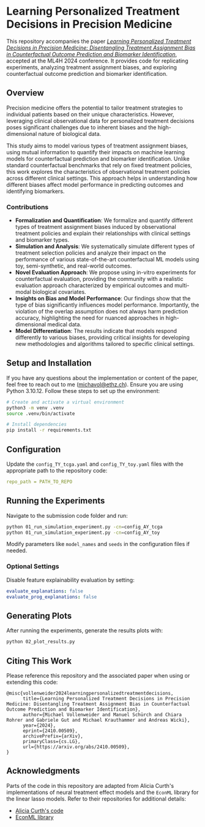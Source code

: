 
# Learning Personalized Treatment Decisions in Precision Medicine

This repository accompanies the paper [*Learning Personalized Treatment Decisions in Precision Medicine: Disentangling Treatment Assignment Bias in Counterfactual Outcome Prediction and Biomarker Identification*](https://arxiv.org/abs/2410.00509), accepted at the ML4H 2024 conference. It provides code for replicating experiments, analyzing treatment assignment biases, and exploring counterfactual outcome prediction and biomarker identification. 

## Overview

Precision medicine offers the potential to tailor treatment strategies to individual patients based on their unique characteristics. However, leveraging clinical observational data for personalized treatment decisions poses significant challenges due to inherent biases and the high-dimensional nature of biological data.

This study aims to model various types of treatment assignment biases, using mutual information to quantify their impacts on machine learning models for counterfactual prediction and biomarker identification. Unlike standard counterfactual benchmarks that rely on fixed treatment policies, this work explores the characteristics of observational treatment policies across different clinical settings. This approach helps in understanding how different biases affect model performance in predicting outcomes and identifying biomarkers.

### Contributions
- **Formalization and Quantification**: We formalize and quantify different types of treatment assignment biases induced by observational treatment policies and explain their relationships with clinical settings and biomarker types.
- **Simulation and Analysis**: We systematically simulate different types of treatment selection policies and analyze their impact on the performance of various state-of-the-art counterfactual ML models using toy, semi-synthetic, and real-world outcomes.
- **Novel Evaluation Approach**: We propose using in-vitro experiments for counterfactual evaluation, providing the community with a realistic evaluation approach characterized by empirical outcomes and multi-modal biological covariates.
- **Insights on Bias and Model Performance**: Our findings show that the type of bias significantly influences model performance. Importantly, the violation of the overlap assumption does not always harm prediction accuracy, highlighting the need for nuanced approaches in high-dimensional medical data.
- **Model Differentiation**: The results indicate that models respond differently to various biases, providing critical insights for developing new methodologies and algorithms tailored to specific clinical settings.

## Setup and Installation
If you have any questions about the implementation or content of the paper, feel free to reach out to me (michavol@ethz.ch).
Ensure you are using Python 3.10.12. Follow these steps to set up the environment:

```bash
# Create and activate a virtual environment
python3 -m venv .venv
source .venv/bin/activate

# Install dependencies
pip install -r requirements.txt
```

## Configuration

Update the `config_TY_tcga.yaml` and `config_TY_toy.yaml` files with the appropriate path to the repository code:

```yaml
repo_path = PATH_TO_REPO
```

## Running the Experiments

Navigate to the submission code folder and run:

```bash
python 01_run_simulation_experiment.py -cn=config_AY_tcga
python 01_run_simulation_experiment.py -cn=config_AY_toy
```

Modify parameters like `model_names` and `seeds` in the configuration files if needed.

### Optional Settings
Disable feature explainability evaluation by setting:
  ```yaml
  evaluate_explanations: false
  evaluate_prog_explanations: false
  ```

## Generating Plots

After running the experiments, generate the results plots with:

```bash
python 02_plot_results.py
```

## Citing This Work

Please reference this repository and the associated paper when using or extending this code:
```
@misc{vollenweider2024learningpersonalizedtreatmentdecisions,
      title={Learning Personalized Treatment Decisions in Precision Medicine: Disentangling Treatment Assignment Bias in Counterfactual Outcome Prediction and Biomarker Identification}, 
      author={Michael Vollenweider and Manuel Schürch and Chiara Rohrer and Gabriele Gut and Michael Krauthammer and Andreas Wicki},
      year={2024},
      eprint={2410.00509},
      archivePrefix={arXiv},
      primaryClass={cs.LG},
      url={https://arxiv.org/abs/2410.00509}, 
}
```
## Acknowledgments

Parts of the code in this repository are adapted from Alicia Curth's implementations of neural treatment effect models and the `EconML` library for the linear lasso models. Refer to their repositories for additional details:
- [Alicia Curth's code](https://github.com/AliciaCurth/CATENets)
- [EconML library](https://github.com/py-why/EconML)
